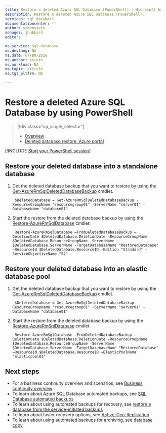 ```yaml
---
title: Restore a deleted Azure SQL Database (PowerShell) | Microsoft Azure
description: Restore a deleted Azure SQL Database (PowerShell).
services: sql-database
documentationcenter: ''
author: stevestein
manager: jhubbard
editor: ''

ms.service: sql-database
ms.devlang: NA
ms.date: 07/09/2016
ms.author: sstein
ms.workload: NA
ms.topic: article
ms.tgt_pltfrm: NA

---
```

# Restore a deleted Azure SQL Database by using PowerShell
> [!div class="op_single_selector"]
> * [Overview](sql-database-recovery-using-backups.md)
> * [Deleted database restore: Azure portal](sql-database-restore-deleted-database-portal.md)
> 
> 

[!INCLUDE [Start your PowerShell session](../../includes/sql-database-powershell.md)]

## Restore your deleted database into a standalone database
1. Get the deleted database backup that you want to restore by using the [Get-AzureRmSqlDeletedDatabaseBackup](https://msdn.microsoft.com/library/azure/mt693387.aspx) cmdlet.
   
        $DeletedDatabase = Get-AzureRmSqlDeletedDatabaseBackup -ResourceGroupName "resourcegroup01" -ServerName "server01" -DatabaseName "database01"
2. Start the restore from the deleted database backup by using the [Restore-AzureRmSqlDatabase](https://msdn.microsoft.com/library/azure/mt693390.aspx) cmdlet.
   
        Restore-AzureRmSqlDatabase –FromDeletedDatabaseBackup –DeletionDate $DeletedDatabase.DeletionDate -ResourceGroupName $DeletedDatabase.ResourceGroupName -ServerName $DeletedDatabase.ServerName -TargetDatabaseName "RestoredDatabase" –ResourceId $DeletedDatabase.ResourceID -Edition "Standard" -ServiceObjectiveName "S2"

## Restore your deleted database into an elastic database pool
1. Get the deleted database backup that you want to restore by using the [Get-AzureRmSqlDeletedDatabaseBackup](https://msdn.microsoft.com/library/azure/mt693387.aspx) cmdlet.
   
        $DeletedDatabase = Get-AzureRmSqlDeletedDatabaseBackup -ResourceGroupName "resourcegroup01" -ServerName "server01" -DatabaseName "database01"
2. Start the restore from the deleted database backup by using the [Restore-AzureRmSqlDatabase](https://msdn.microsoft.com/library/azure/mt693390.aspx) cmdlet.
   
        Restore-AzureRmSqlDatabase –FromDeletedDatabaseBackup –DeletionDate $DeletedDatabase.DeletionDate -ResourceGroupName $DeletedDatabase.ResourceGroupName -ServerName $DeletedDatabase.ServerName -TargetDatabaseName "RestoredDatabase" –ResourceId $DeletedDatabase.ResourceID –ElasticPoolName "elasticpool01"

## Next steps
* For a business continuity overview and scenarios, see [Business continuity overview](sql-database-business-continuity.md)
* To learn about Azure SQL Database automated backups, see [SQL Database automated backups](sql-database-automated-backups.md)
* To learn about using automated backups for recovery, see [restore a database from the service-initiated backups](sql-database-recovery-using-backups.md)
* To learn about faster recovery options, see [Active-Geo-Replication](sql-database-geo-replication-overview.md)  
* To learn about using automated backups for archiving, see [database copy](sql-database-copy.md)


